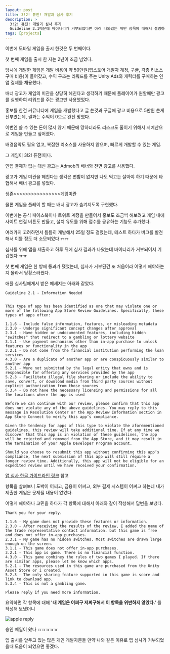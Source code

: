 ```yaml
---
layout: post
title: 3!2! 퓨전! 개발과 심사 후기
description: >
  3!2! 퓨전! 개발과 심사 후기
  Guideline 2.1때문에 바이너리가 거부되었다면 아래 나와있는 위반 항목에 대해서 설명하면 된다.
tags: [projects]
---
```


이번에 모바일 게임을 출시 한것은 두 번째이다.

첫 번째 게임을 출시 한 지는 2년이 조금 넘었다.

당시에 개발한 게임은 개발 비용이 약 50만원(앱스토어 개발자 계정, 구글, 각종 리소스 구매 비용)이 들어갔고, 수익 구조는 리워드를 주는 Unity Ads와 캐릭터를 구매하는 인앱 결제를 채용했다.

배너 광고가 게임의 미관을 상당히 헤친다고 생각하기 때문에 플레이어가 원할때만 광고를 실행하여 리워드를 주는 광고만 사용했었다.

홍보를 한건 커뮤니티에 게임을 개발했다고 글 쓴것과 구글에 광고 비용으로 5만원 쓴게 전부였는데, 결과는 수익이 0으로 완전 망했다.

이번엔 쓸 수 있는 돈이 많지 않기 때문에 망하더라도 리스크도 줄이기 위해서 저예산으로 게임을 만들고 싶어졌다. 

배경음악도 필요 없고, 복잡한 리소스를 사용하지 않으며, 빠르게 개발할 수 있는 게임.

그 게임이 3!2! 퓨전!이다.

인앱 결제가 없는 대신 광고는 Admob의 배너와 전면 광고를 사용했다.

광고가 게임 미관을 헤친다는 생각은 변함이 없지만 나도 먹고는 살아야 하기 때문에 타협해서 배너 광고를 넣었다.

생존>>>>>>>>>>>>>>>>게임미관

물론 게임을 플레이 할 때는 배너 광고가 숨겨지도록 구현했다.

이번에는 공식 페이스북이나 트위트 계정을 만들어서 홍보도 조금씩 해보려고 게임 내에 사이트 연결 버튼도 만들고, 설치 유도를 위해 점수를 공유하는 기능도 추가했다.

여러가지 고려하면서 틈틈히 개발해서 25일 정도 걸렸는데, 테스트 하다가 버그를 발견해서 이틀 정도 더 소모되었다 ㅠㅠ

심사를 위해 앱을 제출하고 하루 뒤에 심사 결과가 나왔는데 바이너리가 거부되어서 기겁했다 ㅠㅠ

첫 번째 게임은 한 방에 통과가 됐었는데, 심사가 거부된건 또 처음이라 어떻게 해야하는지 몰라서 당황스러웠다.

애플 심사팀에게서 받은 메세지는 아래와 같았다.

```
Guideline 2.1 - Information Needed


This type of app has been identified as one that may violate one or more of the following App Store Review Guidelines. Specifically, these types of apps often:

1.1.6 - Include false information, features, or misleading metadata
2.3.0 - Undergo significant concept changes after approval
2.3.1 - Have hidden or undocumented features, including hidden "switches" that redirect to a gambling or lottery website
3.1.1 - Use payment mechanisms other than in-app purchase to unlock features or functionality in the app
3.2.1 - Do not come from the financial institution performing the loan services
4.3.0 - Are a duplicate of another app or are conspicuously similar to another app
5.2.1 - Were not submitted by the legal entity that owns and is responsible for offering any services provided by the app
5.2.3 - Facilitate illegal file sharing or include the ability to save, convert, or download media from third party sources without explicit authorization from those sources
5.3.4 - Do not have the necessary licensing and permissions for all the locations where the app is used

Before we can continue with our review, please confirm that this app does not violate any of the above guidelines. You may reply to this message in Resolution Center or the App Review Information section in App Store Connect to verify this app’s compliance. 

Given the tendency for apps of this type to violate the aforementioned guidelines, this review will take additional time. If at any time we discover that this app is in violation of these guidelines, the app will be rejected and removed from the App Store, and it may result in the termination of your Apple Developer Program account.

Should you choose to resubmit this app without confirming this app’s compliance, the next submission of this app will still require a longer review time. Additionally, this app will not be eligible for an expedited review until we have received your confirmation.
```

[앱 심사 한글 가이드라인 링크](https://developer.apple.com/kr/app-store/review/guidelines/#accurate-metadata) 참고

항목을 살펴보니 도박이 어쩌고, 금융이 어쩌고, 외부 결제 시스템이 어쩌고 하는데 내가 제출한 게임은 문제될 내용이 없었다.

어떻게 해야하나 고민을 하다가 각 항목에 대해서 아래와 같이 작성해서 답변을 보냈다.

```
Thank you for your reply.

1.1.6 - My game does not provide these features or information.
2.3.0 - After receiving the results of the review, I added the name of the trade representative contact information. but this game is free and does not offer in-app purchases.
2.3.1 - My game has no hidden switches. Most switches are drawn large enough on the screen.
3.1.1 - This game does not offer in-app purchases.
3.2.1 - This app is game. There is no financial function.
4.3.0 - This game combines the rules of two games I played. If there are similar apps, please let me know which apps.
5.2.1 - The resources used in this game are purchased from the Unity Asset Store or i created.
5.2.3 - The only sharing feature supported in this game is score and link to download app.
5.3.4 - This is not a gambling game.

Please reply if you need more information.
```
요약하면 각 항목에 대해 **'내 게임은 어쩌구 저쩌구해서 이 항목을 위반하지 않았다.'** 를 작성해 보냈더니

![](https://skaiblue.github.io/assets/img/projects/1.png 'apple reply')

승인 메일이 왔다 ㅠㅠㅠㅠㅠ

앱 출시를 앞두고 있는 많은 개인 개발자분들 만약 나와 같은 이유로 앱 심사가 거부되었을때 도움이 되었으면 좋겠다.